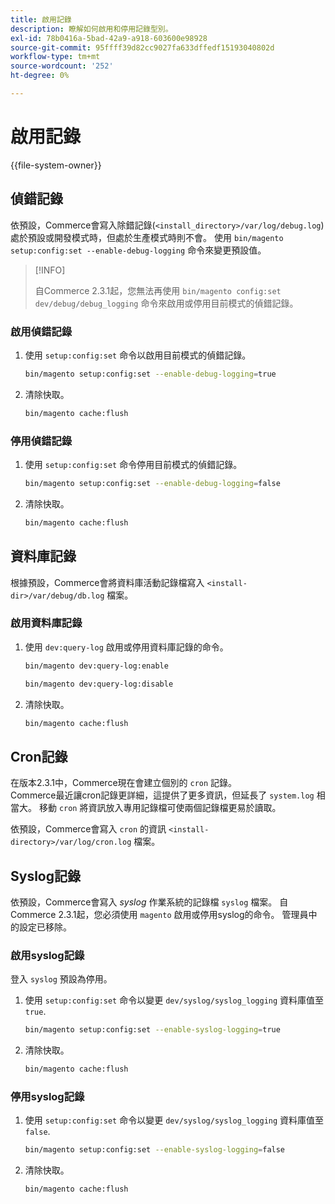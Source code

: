 ```yaml
---
title: 啟用記錄
description: 瞭解如何啟用和停用記錄型別。
exl-id: 78b0416a-5bad-42a9-a918-603600e98928
source-git-commit: 95ffff39d82cc9027fa633dffedf15193040802d
workflow-type: tm+mt
source-wordcount: '252'
ht-degree: 0%

---
```


# 啟用記錄

{{file-system-owner}}

## 偵錯記錄

依預設，Commerce會寫入除錯記錄(`<install_directory>/var/log/debug.log`)處於預設或開發模式時，但處於生產模式時則不會。 使用 `bin/magento setup:config:set --enable-debug-logging` 命令來變更預設值。

>[!INFO]
>
>自Commerce 2.3.1起，您無法再使用 `bin/magento config:set dev/debug/debug_logging` 命令來啟用或停用目前模式的偵錯記錄。

### 啟用偵錯記錄

1. 使用 `setup:config:set` 命令以啟用目前模式的偵錯記錄。

   ```bash
   bin/magento setup:config:set --enable-debug-logging=true
   ```

1. 清除快取。

   ```bash
   bin/magento cache:flush
   ```

### 停用偵錯記錄

1. 使用 `setup:config:set` 命令停用目前模式的偵錯記錄。

   ```bash
   bin/magento setup:config:set --enable-debug-logging=false
   ```

1. 清除快取。

   ```bash
   bin/magento cache:flush
   ```

## 資料庫記錄

根據預設，Commerce會將資料庫活動記錄檔寫入 `<install-dir>/var/debug/db.log` 檔案。

### 啟用資料庫記錄

1. 使用 `dev:query-log` 啟用或停用資料庫記錄的命令。

   ```bash
   bin/magento dev:query-log:enable
   ```

   ```bash
   bin/magento dev:query-log:disable
   ```

1. 清除快取。

   ```bash
   bin/magento cache:flush
   ```

## Cron記錄

在版本2.3.1中，Commerce現在會建立個別的 `cron` 記錄。 \
Commerce最近讓cron記錄更詳細，這提供了更多資訊，但延長了 `system.log` 相當大。
移動 `cron` 將資訊放入專用記錄檔可使兩個記錄檔更易於讀取。

依預設，Commerce會寫入 `cron` 的資訊 `<install-directory>/var/log/cron.log` 檔案。

## Syslog記錄

依預設，Commerce會寫入 _syslog_ 作業系統的記錄檔 `syslog` 檔案。
自Commerce 2.3.1起，您必須使用 `magento` 啟用或停用syslog的命令。
管理員中的設定已移除。

### 啟用syslog記錄

登入 `syslog` 預設為停用。

1. 使用 `setup:config:set` 命令以變更 `dev/syslog/syslog_logging` 資料庫值至 `true`.

   ```bash
   bin/magento setup:config:set --enable-syslog-logging=true
   ```

1. 清除快取。

   ```bash
   bin/magento cache:flush
   ```

### 停用syslog記錄

1. 使用 `setup:config:set` 命令以變更 `dev/syslog/syslog_logging` 資料庫值至 `false`.

   ```bash
   bin/magento setup:config:set --enable-syslog-logging=false
   ```

1. 清除快取。

   ```bash
   bin/magento cache:flush
   ```
